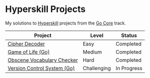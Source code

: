 # Hyperskill Projects

My solutions to [Hyperskill](https://hyperskill.org) projects from the [Go Core](https://hyperskill.org/tracks/25) track.

| Project                                                       | Level       | Status      |
| ------------------------------------------------------------- | ----------- | ----------- |
| [Cipher Decoder](./01_cipher_decoder)                         | Easy        | Completed   |
| [Game of Life (Go)](./02_game_of_life)                        | Medium      | Completed   |
| [Obscene Vocabulary Checker](./03_obscene_vocabulary_checker) | Hard        | Completed   |
| [Version Control System (Go)](./04_version_control_system)    | Challenging | In Progress |
